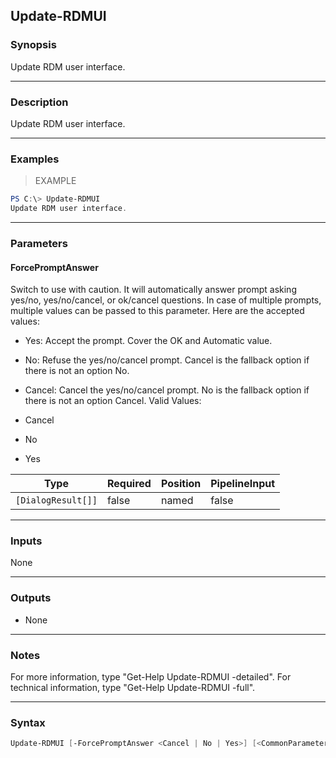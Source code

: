 Update-RDMUI
------------

### Synopsis
Update RDM user interface.

---

### Description

Update RDM user interface.

---

### Examples
> EXAMPLE

```PowerShell
PS C:\> Update-RDMUI
Update RDM user interface.
```

---

### Parameters
#### **ForcePromptAnswer**
Switch to use with caution. It will automatically answer prompt asking yes/no, yes/no/cancel, or ok/cancel questions. In case of multiple prompts, multiple values can be passed to this parameter. Here are the accepted values:
* Yes: Accept the prompt. Cover the OK and Automatic value.
* No: Refuse the yes/no/cancel prompt. Cancel is the fallback option if there is not an option No.
* Cancel: Cancel the yes/no/cancel prompt. No is the fallback option if there is not an option Cancel.
Valid Values:

* Cancel
* No
* Yes

|Type              |Required|Position|PipelineInput|
|------------------|--------|--------|-------------|
|`[DialogResult[]]`|false   |named   |false        |

---

### Inputs
None

---

### Outputs
* None

---

### Notes
For more information, type "Get-Help Update-RDMUI -detailed". For technical information, type "Get-Help Update-RDMUI -full".

---

### Syntax
```PowerShell
Update-RDMUI [-ForcePromptAnswer <Cancel | No | Yes>] [<CommonParameters>]
```
